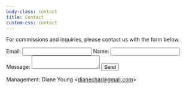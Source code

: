 ```yaml
---
body-class: contact
title: Contact
custom-css: contact
---
```


For commissions and inquiries, please contact us with the form below.

<form
  action="https://formspree.io/f/xoqrzjaw"
  method="POST"
>
  <label>
    Email:
    <input type="email" name="email">
  </label>
  <label>
  	Name:
    <input type="name" name="name">
  </label>
  <label>
    Message:
    <textarea name="message"></textarea>
  </label>
  <!-- your other form fields go here -->
  <button type="submit">Send</button>
</form>

Management: Diane Young <[dianechar@gmail.com](mailto:dianechar@gmail.com)>